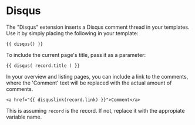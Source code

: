 Disqus
======

The "Disqus" extension inserts a Disqus comment thread
in your templates. Use it by simply placing the following in your template:

    {{ disqus() }}

To include the current page's title, pass it as a parameter:

    {{ disqus( record.title ) }}

In your overview and listing pages, you can include a link to the comments, where the 'Comment'
text will be replaced with the actual amount of comments.

    <a href="{{ disquslink(record.link) }}">Comment</a>

This is assuming `record` is the record. If not, replace it with the appropiate variable name.
